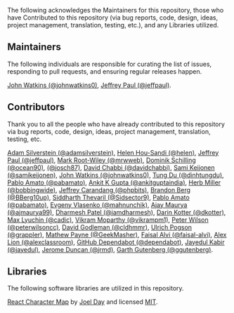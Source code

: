 The following acknowledges the Maintainers for this repository, those who have Contributed to this repository (via bug reports, code, design, ideas, project management, translation, testing, etc.), and any Libraries utilized.

## Maintainers

The following individuals are responsible for curating the list of issues, responding to pull requests, and ensuring regular releases happen.

[John Watkins (@johnwatkins0)](https://github.com/johnwatkins0), [Jeffrey Paul (@jeffpaul)](https://github.com/jeffpaul).

## Contributors

Thank you to all the people who have already contributed to this repository via bug reports, code, design, ideas, project management, translation, testing, etc.

[Adam Silverstein (@adamsilverstein)](https://github.com/adamsilverstein), [Helen Hou-Sandi (@helen)](https://github.com/helen), [Jeffrey Paul (@jeffpaul)](https://github.com/jeffpaul), [Mark Root-Wiley (@mrwweb)](https://github.com/mrwweb), [Dominik Schilling (@ocean90)](https://github.com/ocean90), [</Aljoscha> (@josch87)](https://github.com/josch87), [David Chabbi (@davidchabbi)](https://profiles.wordpress.org/davidchabbi/), [Sami Keijonen (@samikeijonen)](https://github.com/samikeijonen), [John Watkins (@johnwatkins0)](https://github.com/johnwatkins0), [Tung Du (@dinhtungdu)](https://github.com/dinhtungdu), [Pablo Amato (@pabamato)](https://github.com/pabamato), [Ankit K Gupta (@ankitguptaindia)](https://github.com/ankitguptaindia), [Herb Miller (@bobbingwide)](https://github.com/bobbingwide), [Jeffrey Carandang (@phpbits)](https://github.com/phpbits), [Brandon Berg (@BBerg10up)](https://github.com/BBerg10up), [Siddharth Thevaril (@Sidsector9)](https://github.com/Sidsector9), [Pablo Amato (@pabamato)](https://github.com/pabamato), [Evgeny Vlasenko (@mahnunchik)](https://github.com/mahnunchik), [Ajay Maurya (@ajmaurya99)](https://github.com/ajmaurya99), [Dharmesh Patel (@iamdharmesh)](https://github.com/iamdharmesh), [Darin Kotter (@dkotter)](https://github.com/dkotter), [Max Lyuchin (@cadic)](https://github.com/cadic), [Vikram Moparthy (@vikrampm1)](https://github.com/vikrampm1), [Peter Wilson (@peterwilsoncc)](https://github.com/peterwilsoncc), [David Godleman (@cldhmmr)](https://github.com/cldhmmr), [Ulrich Pogson (@grappler)](https://github.com/grappler), [Mathew Payne (@GeekMasher)](https://github.com/GeekMasher), [Faisal Alvi (@faisal-alvi)](https://github.com/faisal-alvi), [Alex Lion (@alexclassroom)](https://github.com/alexclassroom), [GitHub Dependabot (@dependabot)](https://github.com/apps/dependabot), [Jayedul Kabir (@jayedul)](https://github.com/jayedul), [Jerome Duncan (@jrmd)](https://github.com/jrmd), [Garth Gutenberg (@ggutenberg)](https://github.com/ggutenberg).

## Libraries

The following software libraries are utilized in this repository.

[React Character Map](https://github.com/Dayjo/react-character-map) by [Joel Day](https://github.com/Dayjo) and licensed [MIT](https://github.com/Dayjo/react-character-map/blob/3f9900d940502acc72913e2b7a73cb3f805e4155/package.json#L8).
